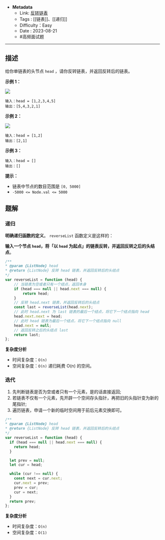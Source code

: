 - **Metadata**
	- Link: [反转链表](https://leetcode.cn/problems/reverse-linked-list/description/ "https://leetcode.cn/problems/reverse-linked-list/description/")
	- Tags : [[链表]]、[[递归]]
	- Difficulty：Easy
	- Date : 2023-08-21
	- #高频面试题
---

## 描述

给你单链表的头节点 `head` ，请你反转链表，并返回反转后的链表。

**示例 1：**

![](https://assets.leetcode.com/uploads/2021/02/19/rev1ex1.jpg)

```
输入：head = [1,2,3,4,5]
输出：[5,4,3,2,1]
```

**示例 2：**

![](https://assets.leetcode.com/uploads/2021/02/19/rev1ex2.jpg)

```
输入：head = [1,2]
输出：[2,1]
```

**示例 3：**

```
输入：head = []
输出：[]
```

**提示：**

- 链表中节点的数目范围是 `[0, 5000]`
- `-5000 <= Node.val <= 5000`

## 题解

### 递归

**明确递归函数的定义**。 `reverseList` 函数定义是这样的：

**输入一个节点 `head`，将「以 `head` 为起点」的链表反转，并返回反转之后的头结点**。

```js
/**
* @param {ListNode} head
* @return {ListNode} 反转 head 链表，并返回反转后的头结点
*/
var reverseList = function (head) {
    // 当链表为空或者只有一个结点，返回本身
    if (head === null || head.next === null) {
        return head;
    }
    // 反转 head.next 链表，并返回反转后的头结点
    const last = reverseList(head.next);
    // 此时 head.next 为 last 链表的最后一个结点，将它下一个结点指向 head
    head.next.next = head;
    // 此时 head 链表为最后一个结点，将它下一个结点指向 null
    head.next = null;
    // 返回反转之后的头结点 last
    return last;
};
```

**复杂度分析**

- 时间复杂度：`O(n)`
- 空间复杂度：`O(n)` 递归耗费 O(n) 的空间。

### 迭代

1. 先判断链表是否为空或者只有一个元素，是的话直接返回;
2. 若链表不仅有一个元素，先开辟一个空间存头指针，再把旧的头指针变为新的尾指针;
3. 遍历链表，申请一个新的临时空间用于前后元素交换即可。

```js
/**
* @param {ListNode} head
* @return {ListNode} 反转 head 链表，并返回反转后的头结点
*/
var reverseList = function (head) {
  if (head === null || head.next === null) {
    return head;
  }

  let prev = null;
  let cur = head;

  while (cur !== null) {
    const next = cur.next;
    cur.next = prev;
    prev = cur;
    cur = next;
  }
  return prev;
};
```

**复杂度分析**

- 时间复杂度：`O(n)`
- 空间复杂度：`O(1)`
